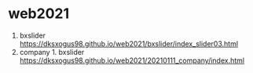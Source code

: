 # web2021
1. bxslider https://dksxogus98.github.io/web2021/bxslider/index_slider03.html
2.  company  1. bxslider https://dksxogus98.github.io/web2021/20210111_company/index.html
